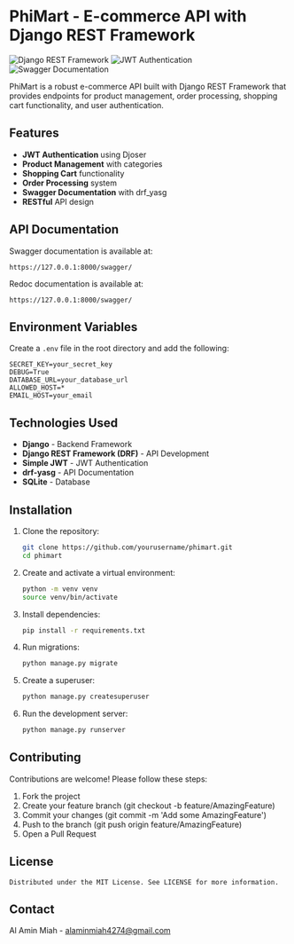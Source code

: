 # PhiMart - E-commerce API with Django REST Framework

![Django REST Framework](https://img.shields.io/badge/DJANGO-REST-ff1709?style=for-the-badge&logo=django&logoColor=white&color=ff1709&labelColor=gray)
![JWT Authentication](https://img.shields.io/badge/JWT-Authentication-black?style=for-the-badge&logo=JSON%20web%20tokens)
![Swagger Documentation](https://img.shields.io/badge/Swagger-Documentation-%2385EA2D?style=for-the-badge&logo=swagger&logoColor=black)

PhiMart is a robust e-commerce API built with Django REST Framework that provides endpoints for product management, order processing, shopping cart functionality, and user authentication.

## Features

- **JWT Authentication** using Djoser
- **Product Management** with categories
- **Shopping Cart** functionality
- **Order Processing** system
- **Swagger Documentation** with drf_yasg
- **RESTful** API design

## API Documentation

Swagger documentation is available at:

```
https://127.0.0.1:8000/swagger/
```

Redoc documentation is available at:

```
https://127.0.0.1:8000/swagger/
```

## Environment Variables

Create a `.env` file in the root directory and add the following:

```
SECRET_KEY=your_secret_key
DEBUG=True
DATABASE_URL=your_database_url
ALLOWED_HOST=*
EMAIL_HOST=your_email
```

## Technologies Used

- **Django** - Backend Framework
- **Django REST Framework (DRF)** - API Development
- **Simple JWT** - JWT Authentication
- **drf-yasg** - API Documentation
- **SQLite** - Database

## Installation

1. Clone the repository:
   ```bash
   git clone https://github.com/yourusername/phimart.git
   cd phimart
   ```
2. Create and activate a virtual environment:
   ```bash
   python -m venv venv
   source venv/bin/activate
   ```
3. Install dependencies:

   ```bash
   pip install -r requirements.txt
   ```

4. Run migrations:
   ```bash
   python manage.py migrate
   ```
5. Create a superuser:
   ```bash
   python manage.py createsuperuser
   ```
6. Run the development server:
   ```bash
   python manage.py runserver
   ```

## Contributing

Contributions are welcome! Please follow these steps:

1.  Fork the project
2.  Create your feature branch (git checkout -b feature/AmazingFeature)
3.  Commit your changes (git commit -m 'Add some AmazingFeature')
4.  Push to the branch (git push origin feature/AmazingFeature)
5.  Open a Pull Request

## License

    Distributed under the MIT License. See LICENSE for more information.

## Contact

Al Amin Miah - alaminmiah4274@gmail.com
